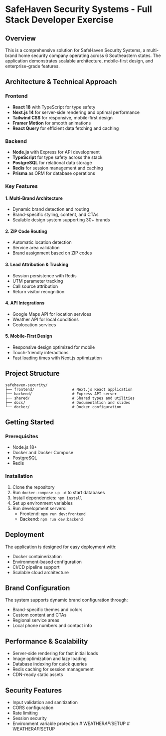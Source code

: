 # SafeHaven Security Systems - Full Stack Developer Exercise

## Overview

This is a comprehensive solution for SafeHaven Security Systems, a multi-brand home security company operating across 6 Southeastern states. The application demonstrates scalable architecture, mobile-first design, and enterprise-grade features.

## Architecture & Technical Approach

### Frontend
- **React 18** with TypeScript for type safety
- **Next.js 14** for server-side rendering and optimal performance
- **Tailwind CSS** for responsive, mobile-first design
- **Framer Motion** for smooth animations
- **React Query** for efficient data fetching and caching

### Backend
- **Node.js** with Express for API development
- **TypeScript** for type safety across the stack
- **PostgreSQL** for relational data storage
- **Redis** for session management and caching
- **Prisma** as ORM for database operations

### Key Features

#### 1. Multi-Brand Architecture
- Dynamic brand detection and routing
- Brand-specific styling, content, and CTAs
- Scalable design system supporting 30+ brands

#### 2. ZIP Code Routing
- Automatic location detection
- Service area validation
- Brand assignment based on ZIP codes

#### 3. Lead Attribution & Tracking
- Session persistence with Redis
- UTM parameter tracking
- Call source attribution
- Return visitor recognition

#### 4. API Integrations
- Google Maps API for location services
- Weather API for local conditions
- Geolocation services

#### 5. Mobile-First Design
- Responsive design optimized for mobile
- Touch-friendly interactions
- Fast loading times with Next.js optimization

## Project Structure

```
safehaven-security/
├── frontend/                 # Next.js React application
├── backend/                  # Express API server
├── shared/                   # Shared types and utilities
├── docs/                     # Documentation and slides
└── docker/                   # Docker configuration
```

## Getting Started

### Prerequisites
- Node.js 18+
- Docker and Docker Compose
- PostgreSQL
- Redis

### Installation

1. Clone the repository
2. Run `docker-compose up -d` to start databases
3. Install dependencies: `npm install`
4. Set up environment variables
5. Run development servers:
   - Frontend: `npm run dev:frontend`
   - Backend: `npm run dev:backend`

## Deployment

The application is designed for easy deployment with:
- Docker containerization
- Environment-based configuration
- CI/CD pipeline support
- Scalable cloud architecture

## Brand Configuration

The system supports dynamic brand configuration through:
- Brand-specific themes and colors
- Custom content and CTAs
- Regional service areas
- Local phone numbers and contact info

## Performance & Scalability

- Server-side rendering for fast initial loads
- Image optimization and lazy loading
- Database indexing for quick queries
- Redis caching for session management
- CDN-ready static assets

## Security Features

- Input validation and sanitization
- CORS configuration
- Rate limiting
- Session security
- Environment variable protection #   W E A T H E R _ A P I _ S E T U P  
 #   W E A T H E R _ A P I _ S E T U P  
 